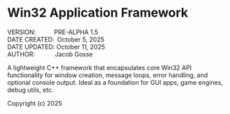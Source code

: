 # Win32 Application Framework
VERSION:&emsp;&emsp;&emsp;PRE-ALPHA 1.5  
DATE CREATED:&ensp;October 5, 2025  
DATE UPDATED:&nbsp;October 11, 2025  
AUTHOR:&emsp;&emsp;&emsp;&nbsp;Jacob Gosse  

A lightweight C++ framework that encapsulates core Win32 API functionality for 
window creation, message loops, error handling, and optional console output. 
Ideal as a foundation for GUI apps, game engines, debug utils, etc.

Copyright (c) 2025
